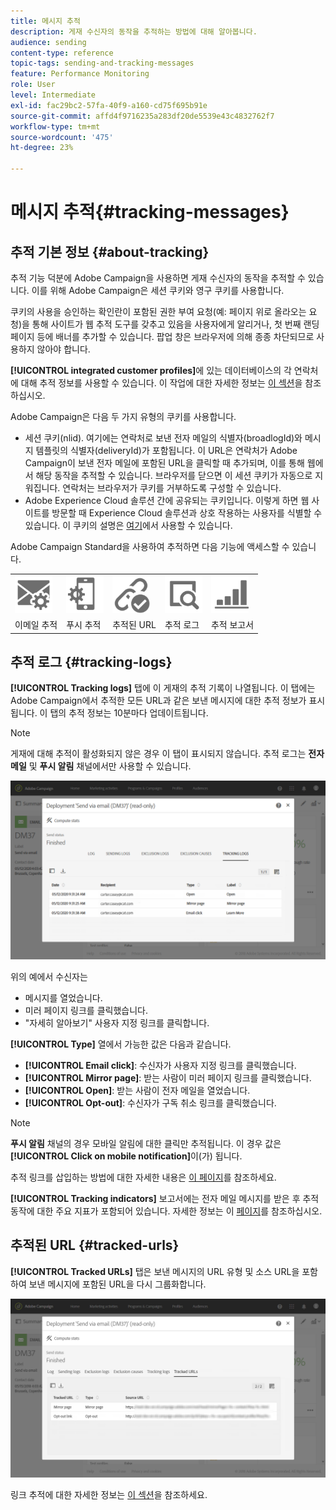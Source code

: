 ```yaml
---
title: 메시지 추적
description: 게재 수신자의 동작을 추적하는 방법에 대해 알아봅니다.
audience: sending
content-type: reference
topic-tags: sending-and-tracking-messages
feature: Performance Monitoring
role: User
level: Intermediate
exl-id: fac29bc2-57fa-40f9-a160-cd75f695b91e
source-git-commit: affd4f9716235a283df20de5539e43c4832762f7
workflow-type: tm+mt
source-wordcount: '475'
ht-degree: 23%

---
```


# 메시지 추적{#tracking-messages}

## 추적 기본 정보 {#about-tracking}

추적 기능 덕분에 Adobe Campaign을 사용하면 게재 수신자의 동작을 추적할 수 있습니다. 이를 위해 Adobe Campaign은 세션 쿠키와 영구 쿠키를 사용합니다.

쿠키의 사용을 승인하는 확인란이 포함된 권한 부여 요청(예: 페이지 위로 올라오는 요청)을 통해 사이트가 웹 추적 도구를 갖추고 있음을 사용자에게 알리거나, 첫 번째 랜딩 페이지 등에 배너를 추가할 수 있습니다. 팝업 창은 브라우저에 의해 종종 차단되므로 사용하지 않아야 합니다.

**[!UICONTROL integrated customer profiles]**&#x200B;에 있는 데이터베이스의 각 연락처에 대해 추적 정보를 사용할 수 있습니다. 이 작업에 대한 자세한 정보는 [이 섹션](../../audiences/using/integrated-customer-profile.md)을 참조하십시오.

Adobe Campaign은 다음 두 가지 유형의 쿠키를 사용합니다.

* 세션 쿠키(nlid). 여기에는 연락처로 보낸 전자 메일의 식별자(broadlogId)와 메시지 템플릿의 식별자(deliveryId)가 포함됩니다. 이 URL은 연락처가 Adobe Campaign이 보낸 전자 메일에 포함된 URL을 클릭할 때 추가되며, 이를 통해 웹에서 해당 동작을 추적할 수 있습니다. 브라우저를 닫으면 이 세션 쿠키가 자동으로 지워집니다. 연락처는 브라우저가 쿠키를 거부하도록 구성할 수 있습니다.
* Adobe Experience Cloud 솔루션 간에 공유되는 쿠키입니다. 이렇게 하면 웹 사이트를 방문할 때 Experience Cloud 솔루션과 상호 작용하는 사용자를 식별할 수 있습니다. 이 쿠키의 설명은 [여기](https://experienceleague.adobe.com/docs/core-services/interface/ec-cookies/cookies-mc.html?lang=ko)에서 사용할 수 있습니다.

Adobe Campaign Standard을 사용하여 추적하면 다음 기능에 액세스할 수 있습니다.

<table>
<tr>
    <td valign="top">
        <a href="../../administration/using/configuring-email-channel.md#tracking-parameters"><img width="60px" alt="조건" src="assets/icon_email_parameters.png"/></a>
    </td>
    <td valign="top">
        <a href="../../administration/using/push-tracking.md"><img width="60px" alt="조건" src="assets/icon_push_parameters.png"/></a>
    </td>
    <td valign="top">
        <a href="../../designing/using/links.md#about-tracked-urls"><img width="60px" alt="조건" src="assets/icon_url.png"/></a>
    </td>
        <td valign="top">
          <a href="../../sending/using/tracking-messages.md#tracking-logs"><img width="60px" alt="조건" src="assets/icon_log.png"/></a>
    </td>
    </td>
    <td valign="top">
          <a href="../../reporting/using/tracking-indicators.md"><img width="60px" alt="조건" src="assets/icon_report.png"/></a>
</tr>
<tr>
<td>이메일 추적</td>
<td>푸시 추적</td>
<td>추적된 URL</td>
<td>추적 로그</td>
<td>추적 보고서</td>
</tr>
</table>

## 추적 로그 {#tracking-logs}

**[!UICONTROL Tracking logs]** 탭에 이 게재의 추적 기록이 나열됩니다. 이 탭에는 Adobe Campaign에서 추적한 모든 URL과 같은 보낸 메시지에 대한 추적 정보가 표시됩니다. 이 탭의 추적 정보는 10분마다 업데이트됩니다.

>[!NOTE]
>
>게재에 대해 추적이 활성화되지 않은 경우 이 탭이 표시되지 않습니다. 추적 로그는 **전자 메일** 및 **푸시 알림** 채널에서만 사용할 수 있습니다.

![](assets/tracking_logs.png)

위의 예에서 수신자는

* 메시지를 열었습니다.
* 미러 페이지 링크를 클릭했습니다.
* &quot;자세히 알아보기&quot; 사용자 지정 링크를 클릭합니다.

**[!UICONTROL Type]** 열에서 가능한 값은 다음과 같습니다.

* **[!UICONTROL Email click]**: 수신자가 사용자 지정 링크를 클릭했습니다.
* **[!UICONTROL Mirror page]**: 받는 사람이 미러 페이지 링크를 클릭했습니다.
* **[!UICONTROL Open]**: 받는 사람이 전자 메일을 열었습니다.
* **[!UICONTROL Opt-out]**: 수신자가 구독 취소 링크를 클릭했습니다.

>[!NOTE]
>
>**푸시 알림** 채널의 경우 모바일 알림에 대한 클릭만 추적됩니다. 이 경우 값은 **[!UICONTROL Click on mobile notification]**&#x200B;이(가) 됩니다.

추적 링크를 삽입하는 방법에 대한 자세한 내용은 [이 페이지](../../designing/using/links.md#inserting-a-link)를 참조하세요.

**[!UICONTROL Tracking indicators]** 보고서에는 전자 메일 메시지를 받은 후 추적 동작에 대한 주요 지표가 포함되어 있습니다. 자세한 정보는 이 [페이지](../../reporting/using/tracking-indicators.md)를 참조하십시오.

## 추적된 URL {#tracked-urls}

**[!UICONTROL Tracked URLs]** 탭은 보낸 메시지의 URL 유형 및 소스 URL을 포함하여 보낸 메시지에 포함된 URL을 다시 그룹화합니다.

![](assets/sending_delivery6.png)

링크 추적에 대한 자세한 정보는 [이 섹션](../../designing/using/links.md#about-tracked-urls)을 참조하세요.
